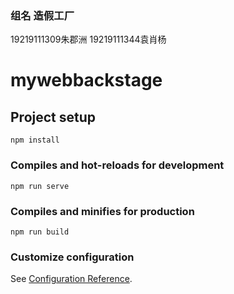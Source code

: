 ### 组名 造假工厂
19219111309朱郡洲
19219111344袁肖杨

# mywebbackstage

## Project setup
```
npm install
```

### Compiles and hot-reloads for development
```
npm run serve
```

### Compiles and minifies for production
```
npm run build
```

### Customize configuration
See [Configuration Reference](https://cli.vuejs.org/config/).
